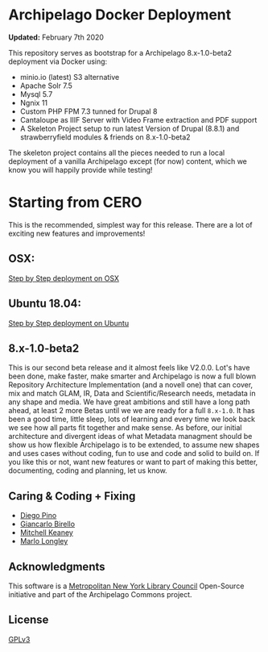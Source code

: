 # Archipelago Docker Deployment

**Updated:** February 7th 2020

This repository serves as bootstrap for a Archipelago 8.x-1.0-beta2 deployment via Docker using: 
- minio.io (latest) S3 alternative
- Apache Solr 7.5
- Mysql 5.7
- Ngnix 11
- Custom PHP FPM 7.3 tunned for Drupal 8
- Cantaloupe as IIIF Server with Video Frame extraction and PDF support
- A Skeleton Project setup to run latest Version of Drupal (8.8.1) and strawberryfield modules & friends on 8.x-1.0-beta2

The skeleton project contains all the pieces needed to run a local deployment of a vanilla Archipelago except (for now) content, which we know you will happily provide while testing!

# Starting from CERO

This is the recommended, simplest way for this release. There are a lot of exciting new features and improvements! 

## OSX: 

[Step by Step deployment on OSX](docs/osx.md)

## Ubuntu 18.04: 

[Step by Step deployment on Ubuntu](docs/ubuntu.md)

## 8.x-1.0-beta2

This is our second beta release and it almost feels like V2.0.0. Lot's have been done, make faster, make smarter and Archipelago is now a full blown Repository Architecture Implementation (and a novell one) that can cover, mix and match GLAM, IR, Data and Scientific/Research needs, metadata in any shape and media. We have great ambitions and still have a long path ahead, at least 2 more Betas until we we are ready for a full `8.x-1.0`. It has been a good time, little sleep, lots of learning and every time we look back we see how all parts fit together and make sense. As before, our initial architecture and divergent ideas of what Metadata managment should be show us how flexible Archipelago is to be extended, to assume new shapes and uses cases without coding, fun to use and code and solid to build on. If you like this or not, want new features or want to part of making this better, documenting, coding and planning, let us know.

## Caring & Coding + Fixing

* [Diego Pino](https://github.com/DiegoPino)
* [Giancarlo Birello](https://github.com/giancarlobi)
* [Mitchell Keaney](https://github.com/mitchellkeaney)
* [Marlo Longley](https://github.com/marlo-longley)

## Acknowledgments

This software is a [Metropolitan New York Library Council](https://metro.org) Open-Source initiative and part of the Archipelago Commons project.

## License

[GPLv3](http://www.gnu.org/licenses/gpl-3.0.txt)
